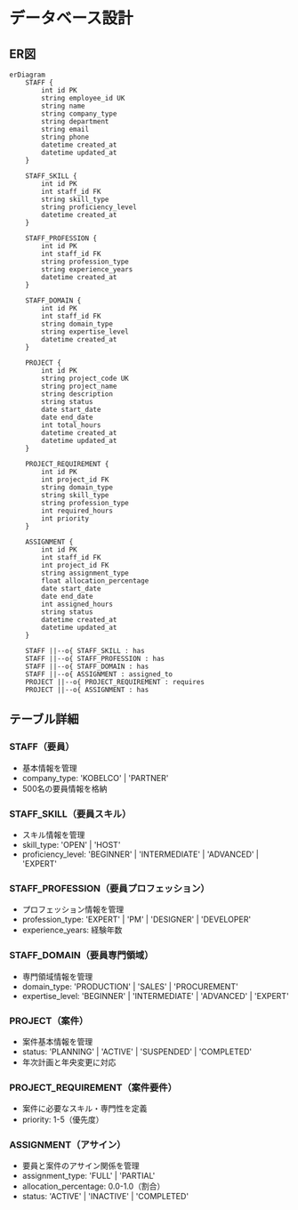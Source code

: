 # データベース設計

## ER図

```mermaid
erDiagram
    STAFF {
        int id PK
        string employee_id UK
        string name
        string company_type
        string department
        string email
        string phone
        datetime created_at
        datetime updated_at
    }
    
    STAFF_SKILL {
        int id PK
        int staff_id FK
        string skill_type
        string proficiency_level
        datetime created_at
    }
    
    STAFF_PROFESSION {
        int id PK
        int staff_id FK
        string profession_type
        string experience_years
        datetime created_at
    }
    
    STAFF_DOMAIN {
        int id PK
        int staff_id FK
        string domain_type
        string expertise_level
        datetime created_at
    }
    
    PROJECT {
        int id PK
        string project_code UK
        string project_name
        string description
        string status
        date start_date
        date end_date
        int total_hours
        datetime created_at
        datetime updated_at
    }
    
    PROJECT_REQUIREMENT {
        int id PK
        int project_id FK
        string domain_type
        string skill_type
        string profession_type
        int required_hours
        int priority
    }
    
    ASSIGNMENT {
        int id PK
        int staff_id FK
        int project_id FK
        string assignment_type
        float allocation_percentage
        date start_date
        date end_date
        int assigned_hours
        string status
        datetime created_at
        datetime updated_at
    }
    
    STAFF ||--o{ STAFF_SKILL : has
    STAFF ||--o{ STAFF_PROFESSION : has
    STAFF ||--o{ STAFF_DOMAIN : has
    STAFF ||--o{ ASSIGNMENT : assigned_to
    PROJECT ||--o{ PROJECT_REQUIREMENT : requires
    PROJECT ||--o{ ASSIGNMENT : has
```

## テーブル詳細

### STAFF（要員）
- 基本情報を管理
- company_type: 'KOBELCO' | 'PARTNER'
- 500名の要員情報を格納

### STAFF_SKILL（要員スキル）
- スキル情報を管理
- skill_type: 'OPEN' | 'HOST'
- proficiency_level: 'BEGINNER' | 'INTERMEDIATE' | 'ADVANCED' | 'EXPERT'

### STAFF_PROFESSION（要員プロフェッション）
- プロフェッション情報を管理
- profession_type: 'EXPERT' | 'PM' | 'DESIGNER' | 'DEVELOPER'
- experience_years: 経験年数

### STAFF_DOMAIN（要員専門領域）
- 専門領域情報を管理
- domain_type: 'PRODUCTION' | 'SALES' | 'PROCUREMENT'
- expertise_level: 'BEGINNER' | 'INTERMEDIATE' | 'ADVANCED' | 'EXPERT'

### PROJECT（案件）
- 案件基本情報を管理
- status: 'PLANNING' | 'ACTIVE' | 'SUSPENDED' | 'COMPLETED'
- 年次計画と年央変更に対応

### PROJECT_REQUIREMENT（案件要件）
- 案件に必要なスキル・専門性を定義
- priority: 1-5（優先度）

### ASSIGNMENT（アサイン）
- 要員と案件のアサイン関係を管理
- assignment_type: 'FULL' | 'PARTIAL'
- allocation_percentage: 0.0-1.0（割合）
- status: 'ACTIVE' | 'INACTIVE' | 'COMPLETED'
